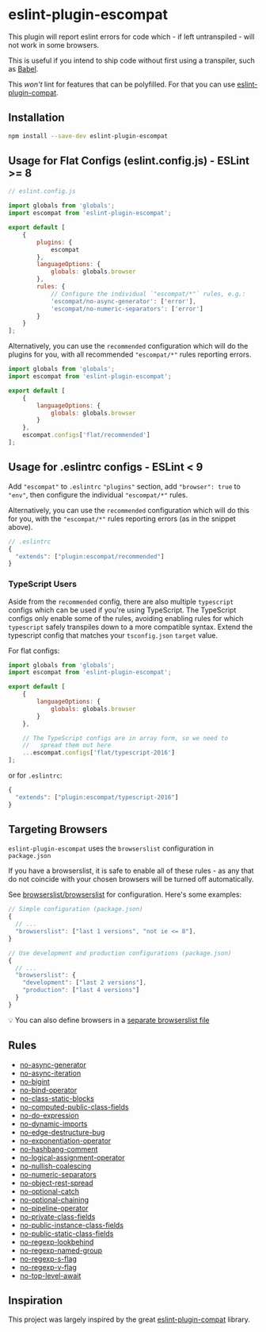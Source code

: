 # eslint-plugin-escompat

This plugin will report eslint errors for code which - if left untranspiled -
will not work in some browsers.

This is useful if you intend to ship code without first using a transpiler, such
as [Babel](https://babeljs.io).

This _won't_ lint for features that can be polyfilled. For that you can use
[eslint-plugin-compat][epc].

## Installation

```bash
npm install --save-dev eslint-plugin-escompat
```

## Usage for Flat Configs (eslint.config.js) - ESLint >= 8

```js
// eslint.config.js

import globals from 'globals';
import escompat from 'eslint-plugin-escompat';

export default [
    {
        plugins: {
            escompat
        },
        languageOptions: {
            globals: globals.browser
        },
        rules: {
            // Configure the individual `"escompat/*"` rules, e.g.:
            'escompat/no-async-generator': ['error'],
            'escompat/no-numeric-separators': ['error']
        }
    }
];
```

Alternatively, you can use the `recommended` configuration which will do the
plugins for you, with all recommended `"escompat/*"` rules reporting errors.

```js
import globals from 'globals';
import escompat from 'eslint-plugin-escompat';

export default [
    {
        languageOptions: {
            globals: globals.browser
        }
    },
    escompat.configs['flat/recommended']
];
```


## Usage for .eslintrc configs - ESLint < 9

Add `"escompat"` to `.eslintrc` `"plugins"` section, add `"browser": true` to
`"env"`, then configure the individual `"escompat/*"` rules.

Alternatively, you can use the `recommended` configuration which will do this
for you, with the `"escompat/*"` rules reporting errors (as in the snippet
above).

```js
// .eslintrc
{
  "extends": ["plugin:escompat/recommended"]
}
```

### TypeScript Users

Aside from the `recommended` config, there are also multiple `typescript`
configs which can be used if you're using TypeScript. The TypeScript configs
only enable some of the rules, avoiding enabling rules for which `typescript`
safely transpiles down to a more compatible syntax. Extend the typescript config
that matches your `tsconfig.json` `target` value.

For flat configs:

```js
import globals from 'globals';
import escompat from 'eslint-plugin-escompat';

export default [
    {
        languageOptions: {
            globals: globals.browser
        }
    },

    // The TypeScript configs are in array form, so we need to
    //   spread them out here
    ...escompat.configs['flat/typescript-2016']
];
```

or for `.eslintrc`:

```js
{
  "extends": ["plugin:escompat/typescript-2016"]
}
```

## Targeting Browsers

`eslint-plugin-escompat` uses the `browserslist` configuration in `package.json`

If you have a browserslist, it is safe to enable all of these rules - as any that
do not coincide with your chosen browsers will be turned off automatically.

See [browserslist/browserslist](https://github.com/browserslist/browserslist)
for configuration. Here's some examples:

```js
// Simple configuration (package.json)
{
  // ...
  "browserslist": ["last 1 versions", "not ie <= 8"],
}
```

```js
// Use development and production configurations (package.json)
{
  // ...
  "browserslist": {
    "development": ["last 2 versions"],
    "production": ["last 4 versions"]
  }
}
```

:bulb: You can also define browsers in a
[separate browserslist file](https://github.com/browserslist/browserslist#config-file)

## Rules

- [no-async-generator](./docs/no-async-generator.md)
- [no-async-iteration](./docs/no-async-iteration.md)
- [no-bigint](./docs/no-bigint.md)
- [no-bind-operator](./docs/no-bind-operator.md)
- [no-class-static-blocks](./docs/no-class-static-blocks.md)
- [no-computed-public-class-fields](./docs/no-computed-public-class-fields.md)
- [no-do-expression](./docs/no-do-expression.md)
- [no-dynamic-imports](./docs/no-dynamic-imports.md)
- [no-edge-destructure-bug](./docs/no-edge-destructure-bug.md)
- [no-exponentiation-operator](./docs/no-exponentiation-operator.md)
- [no-hashbang-comment](./docs/no-hashbang-comment.md)
- [no-logical-assignment-operator](./docs/no-logical-assignment-operator.md)
- [no-nullish-coalescing](./docs/no-nullish-coalescing.md)
- [no-numeric-separators](./docs/no-numeric-separators.md)
- [no-object-rest-spread](./docs/no-object-rest-spread.md)
- [no-optional-catch](./docs/no-optional-catch.md)
- [no-optional-chaining](./docs/no-optional-chaining.md)
- [no-pipeline-operator](./docs/no-pipeline-operator.md)
- [no-private-class-fields](./docs/no-private-class-fields.md)
- [no-public-instance-class-fields](./docs/no-public-instance-class-fields.md)
- [no-public-static-class-fields](./docs/no-public-static-class-fields.md)
- [no-regexp-lookbehind](./docs/no-regexp-lookbehind.md)
- [no-regexp-named-group](./docs/no-regexp-named-group.md)
- [no-regexp-s-flag](./docs/no-regexp-s-flag.md)
- [no-regexp-v-flag](./docs/no-regexp-v-flag.md)
- [no-top-level-await](./docs/no-top-level-await.md)

## Inspiration

This project was largely inspired by the great [eslint-plugin-compat][epc]
library.

[epc]: https://github.com/amilajack/eslint-plugin-compat
